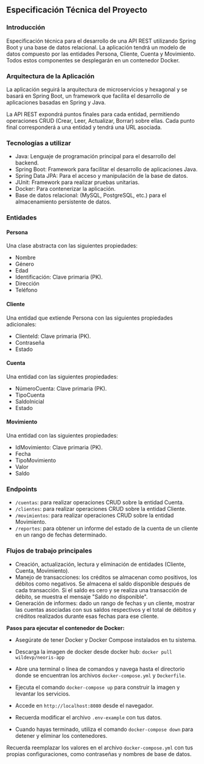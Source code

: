 ## Especificación Técnica del Proyecto

### Introducción

Especificación técnica para el desarrollo de una API REST utilizando Spring Boot y una base de datos relacional. La aplicación tendrá un modelo de datos compuesto por las entidades Persona, Cliente, Cuenta y Movimiento. Todos estos componentes se desplegarán en un contenedor Docker.

### Arquitectura de la Aplicación

La aplicación seguirá la arquitectura de microservicios y hexagonal y se basará en Spring Boot, un framework que facilita el desarrollo de aplicaciones basadas en Spring y Java.

La API REST expondrá puntos finales para cada entidad, permitiendo operaciones CRUD (Crear, Leer, Actualizar, Borrar) sobre ellas. Cada punto final corresponderá a una entidad y tendrá una URL asociada.

### Tecnologías a utilizar

-   Java: Lenguaje de programación principal para el desarrollo del backend.
-   Spring Boot: Framework para facilitar el desarrollo de aplicaciones Java.
-   Spring Data JPA: Para el acceso y manipulación de la base de datos.
-   JUnit: Framework para realizar pruebas unitarias.
-   Docker: Para contenerizar la aplicación.
-   Base de datos relacional: (MySQL, PostgreSQL, etc.) para el almacenamiento persistente de datos.

### Entidades

#### Persona

Una clase abstracta con las siguientes propiedades:

-   Nombre
-   Género
-   Edad
-   Identificación: Clave primaria (PK).
-   Dirección
-   Teléfono

#### Cliente

Una entidad que extiende Persona con las siguientes propiedades adicionales:

-   ClienteId: Clave primaria (PK).
-   Contraseña
-   Estado

#### Cuenta

Una entidad con las siguientes propiedades:

-   NúmeroCuenta: Clave primaria (PK).
-   TipoCuenta
-   SaldoInicial
-   Estado

#### Movimiento

Una entidad con las siguientes propiedades:

-   IdMovimiento: Clave primaria (PK).
-   Fecha
-   TipoMovimiento
-   Valor
-   Saldo

### Endpoints

-   `/cuentas`: para realizar operaciones CRUD sobre la entidad Cuenta.
-   `/clientes`: para realizar operaciones CRUD sobre la entidad Cliente.
-   `/movimientos`: para realizar operaciones CRUD sobre la entidad Movimiento.
-   `/reportes`: para obtener un informe del estado de la cuenta de un cliente en un rango de fechas determinado.

### Flujos de trabajo principales

-   Creación, actualización, lectura y eliminación de entidades (Cliente, Cuenta, Movimiento).
-   Manejo de transacciones: los créditos se almacenan como positivos, los débitos como negativos. Se almacena el saldo disponible después de cada transacción. Si el saldo es cero y se realiza una transacción de débito, se muestra el mensaje "Saldo no disponible".
-   Generación de informes: dado un rango de fechas y un cliente, mostrar las cuentas asociadas con sus saldos respectivos y el total de débitos y créditos realizados durante esas fechas para ese cliente.


**Pasos para ejecutar el contenedor de Docker:**

 -  Asegúrate de tener Docker y Docker Compose instalados en tu sistema.
 - Descarga la imagen de docker desde docker hub: `docker pull wildevp/neoris-app`
 -  Abre una terminal o línea de comandos y navega hasta el directorio donde se encuentran los archivos `docker-compose.yml` y `Dockerfile`.
    
 -  Ejecuta el comando `docker-compose up` para construir la imagen y levantar los servicios.
    
 -  Accede en `http://localhost:8080` desde el navegador.
 
 -  Recuerda modificar el archivo `.env-example` con tus datos.
    
 -  Cuando hayas terminado, utiliza el comando `docker-compose down` para detener y eliminar los contenedores.
    

Recuerda reemplazar los valores en el archivo `docker-compose.yml` con tus propias configuraciones, como contraseñas y nombres de base de datos.
